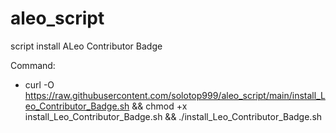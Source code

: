 # aleo_script
script install ALeo Contributor Badge



Command:
-  curl -O https://raw.githubusercontent.com/solotop999/aleo_script/main/install_Leo_Contributor_Badge.sh && chmod +x install_Leo_Contributor_Badge.sh && ./install_Leo_Contributor_Badge.sh
